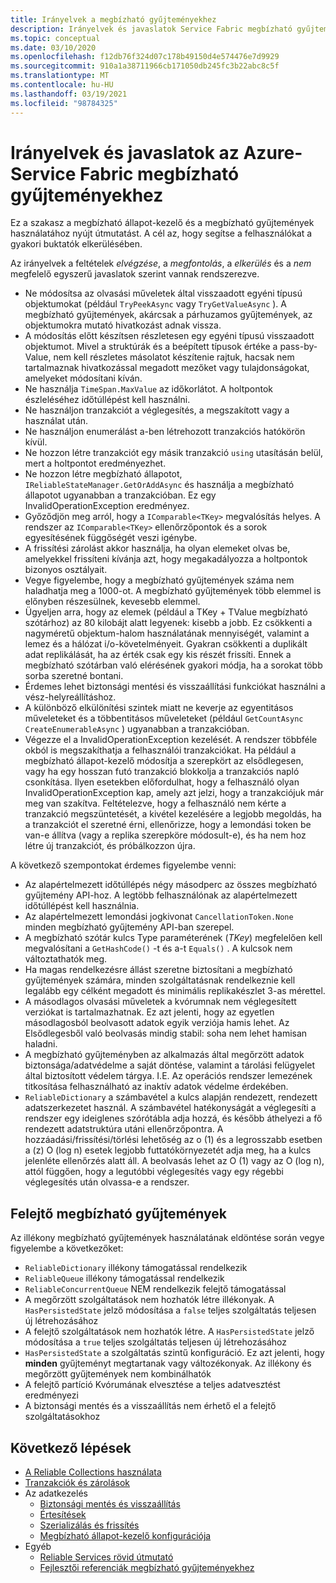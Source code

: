 ```yaml
---
title: Irányelvek a megbízható gyűjteményekhez
description: Irányelvek és javaslatok Service Fabric megbízható gyűjtemények Azure Service Fabric alkalmazásban való használatához.
ms.topic: conceptual
ms.date: 03/10/2020
ms.openlocfilehash: f12db76f324d07c178b49150d4e574476e7d9929
ms.sourcegitcommit: 910a1a38711966cb171050db245fc3b22abc8c5f
ms.translationtype: MT
ms.contentlocale: hu-HU
ms.lasthandoff: 03/19/2021
ms.locfileid: "98784325"
---
```

# <a name="guidelines-and-recommendations-for-reliable-collections-in-azure-service-fabric"></a>Irányelvek és javaslatok az Azure-Service Fabric megbízható gyűjteményekhez
Ez a szakasz a megbízható állapot-kezelő és a megbízható gyűjtemények használatához nyújt útmutatást. A cél az, hogy segítse a felhasználókat a gyakori buktatók elkerülésében.

Az irányelvek a feltételek *elvégzése*, a *megfontolás*, a *elkerülés* és a *nem* megfelelő egyszerű javaslatok szerint vannak rendszerezve.

* Ne módosítsa az olvasási műveletek által visszaadott egyéni típusú objektumokat (például `TryPeekAsync` vagy `TryGetValueAsync` ). A megbízható gyűjtemények, akárcsak a párhuzamos gyűjtemények, az objektumokra mutató hivatkozást adnak vissza.
* A módosítás előtt készítsen részletesen egy egyéni típusú visszaadott objektumot. Mivel a struktúrák és a beépített típusok értéke a pass-by-Value, nem kell részletes másolatot készítenie rajtuk, hacsak nem tartalmaznak hivatkozással megadott mezőket vagy tulajdonságokat, amelyeket módosítani kíván.
* Ne használja `TimeSpan.MaxValue` az időkorlátot. A holtpontok észleléséhez időtúllépést kell használni.
* Ne használjon tranzakciót a véglegesítés, a megszakított vagy a használat után.
* Ne használjon enumerálást a-ben létrehozott tranzakciós hatókörön kívül.
* Ne hozzon létre tranzakciót egy másik tranzakció `using` utasításán belül, mert a holtpontot eredményezhet.
* Ne hozzon létre megbízható állapotot, `IReliableStateManager.GetOrAddAsync` és használja a megbízható állapotot ugyanabban a tranzakcióban. Ez egy InvalidOperationException eredményez.
* Győződjön meg arról, hogy a `IComparable<TKey>` megvalósítás helyes. A rendszer az `IComparable<TKey>` ellenőrzőpontok és a sorok egyesítésének függőségét veszi igénybe.
* A frissítési zárolást akkor használja, ha olyan elemeket olvas be, amelyekkel frissíteni kívánja azt, hogy megakadályozza a holtpontok bizonyos osztályait.
* Vegye figyelembe, hogy a megbízható gyűjtemények száma nem haladhatja meg a 1000-ot. A megbízható gyűjtemények több elemmel is előnyben részesülnek, kevesebb elemmel.
* Ügyeljen arra, hogy az elemek (például a TKey + TValue megbízható szótárhoz) az 80 kilobájt alatt legyenek: kisebb a jobb. Ez csökkenti a nagyméretű objektum-halom használatának mennyiségét, valamint a lemez és a hálózat i/o-követelményeit. Gyakran csökkenti a duplikált adat replikálását, ha az érték csak egy kis részét frissíti. Ennek a megbízható szótárban való elérésének gyakori módja, ha a sorokat több sorba szeretné bontani.
* Érdemes lehet biztonsági mentési és visszaállítási funkciókat használni a vész-helyreállításhoz.
* A különböző elkülönítési szintek miatt ne keverje az egyentitásos műveleteket és a többentitásos műveleteket (például `GetCountAsync` `CreateEnumerableAsync` ) ugyanabban a tranzakcióban.
* Végezze el a InvalidOperationException kezelését. A rendszer többféle okból is megszakíthatja a felhasználói tranzakciókat. Ha például a megbízható állapot-kezelő módosítja a szerepkört az elsődlegesen, vagy ha egy hosszan futó tranzakció blokkolja a tranzakciós napló csonkítása. Ilyen esetekben előfordulhat, hogy a felhasználó olyan InvalidOperationException kap, amely azt jelzi, hogy a tranzakciójuk már meg van szakítva. Feltételezve, hogy a felhasználó nem kérte a tranzakció megszüntetését, a kivétel kezelésére a legjobb megoldás, ha a tranzakciót el szeretné érni, ellenőrizze, hogy a lemondási token be van-e állítva (vagy a replika szerepköre módosult-e), és ha nem hoz létre új tranzakciót, és próbálkozzon újra.  

A következő szempontokat érdemes figyelembe venni:

* Az alapértelmezett időtúllépés négy másodperc az összes megbízható gyűjtemény API-hoz. A legtöbb felhasználónak az alapértelmezett időtúllépést kell használnia.
* Az alapértelmezett lemondási jogkivonat `CancellationToken.None` minden megbízható gyűjtemény API-ban szerepel.
* A megbízható szótár kulcs Type paraméterének (*TKey*) megfelelően kell megvalósítani a `GetHashCode()` -t és a-t `Equals()` . A kulcsok nem változtathatók meg.
* Ha magas rendelkezésre állást szeretne biztosítani a megbízható gyűjtemények számára, minden szolgáltatásnak rendelkeznie kell legalább egy célként megadott és minimális replikakészlet 3-as mérettel.
* A másodlagos olvasási műveletek a kvórumnak nem véglegesített verziókat is tartalmazhatnak.
  Ez azt jelenti, hogy az egyetlen másodlagosból beolvasott adatok egyik verziója hamis lehet.
  Az Elsődlegesből való beolvasás mindig stabil: soha nem lehet hamisan haladni.
* A megbízható gyűjteményben az alkalmazás által megőrzött adatok biztonsága/adatvédelme a saját döntése, valamint a tárolási felügyelet által biztosított védelem tárgya. I.E. Az operációs rendszer lemezének titkosítása felhasználható az inaktív adatok védelme érdekében.
* `ReliableDictionary` a számbavétel a kulcs alapján rendezett, rendezett adatszerkezetet használ. A számbavétel hatékonyságát a véglegesíti a rendszer egy ideiglenes szórótábla adja hozzá, és később áthelyezi a fő rendezett adatstruktúra utáni ellenőrzőpontra. A hozzáadási/frissítési/törlési lehetőség az o (1) és a legrosszabb esetben a (z) O (log n) esetek legjobb futtatókörnyezetét adja meg, ha a kulcs jelenléte ellenőrzés alatt áll. A beolvasás lehet az O (1) vagy az O (log n), attól függően, hogy a legutóbbi véglegesítés vagy egy régebbi véglegesítés után olvassa-e a rendszer.

## <a name="volatile-reliable-collections"></a>Felejtő megbízható gyűjtemények
Az illékony megbízható gyűjtemények használatának eldöntése során vegye figyelembe a következőket:

* ```ReliableDictionary``` illékony támogatással rendelkezik
* ```ReliableQueue``` illékony támogatással rendelkezik
* ```ReliableConcurrentQueue``` NEM rendelkezik felejtő támogatással
* A megőrzött szolgáltatások nem hozhatók létre illékonyak. A ```HasPersistedState``` jelző módosítása a ```false``` teljes szolgáltatás teljesen új létrehozásához
* A felejtő szolgáltatások nem hozhatók létre. A ```HasPersistedState``` jelző módosítása a ```true``` teljes szolgáltatás teljesen új létrehozásához
* ```HasPersistedState``` a szolgáltatás szintű konfiguráció. Ez azt jelenti, hogy **minden** gyűjteményt megtartanak vagy változékonyak. Az illékony és megőrzött gyűjtemények nem kombinálhatók
* A felejtő partíció Kvórumának elvesztése a teljes adatvesztést eredményezi
* A biztonsági mentés és a visszaállítás nem érhető el a felejtő szolgáltatásokhoz

## <a name="next-steps"></a>Következő lépések
* [A Reliable Collections használata](service-fabric-work-with-reliable-collections.md)
* [Tranzakciók és zárolások](service-fabric-reliable-services-reliable-collections-transactions-locks.md)
* Az adatkezelés
  * [Biztonsági mentés és visszaállítás](service-fabric-reliable-services-backup-restore.md)
  * [Értesítések](service-fabric-reliable-services-notifications.md)
  * [Szerializálás és frissítés](service-fabric-application-upgrade-data-serialization.md)
  * [Megbízható állapot-kezelő konfigurációja](service-fabric-reliable-services-configuration.md)
* Egyéb
  * [Reliable Services rövid útmutató](service-fabric-reliable-services-quick-start.md)
  * [Fejlesztői referenciák megbízható gyűjteményekhez](/dotnet/api/microsoft.servicefabric.data.collections#microsoft_servicefabric_data_collections)
